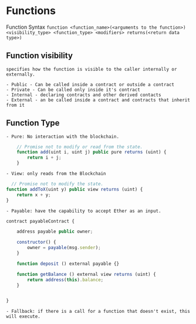 # Functions

Function Syntax
`function <function_name>(<arguments to the function>) <visibility_type> <function_type> <modifiers> returns(<return data type>)`

## Function visibility

    specifies how the function is visible to the caller internally or externally.

    - Public - Can be called inside a contract or outside a contract
    - Private - Can be called only inside it's contract
    - Internal - declaring contracts and other derived contacts
    - External - an be called inside a contract and contracts that inherit from it

## Function Type

    - Pure: No interaction with the blockchain.

```js
    // Promise not to modify or read from the state.
    function add(uint i, uint j) public pure returns (uint) {
        return i + j;
    }
```

    - View: only reads from the Blockchain

```js
  // Promise not to modify the state.
function addToX(uint y) public view returns (uint) {
    return x + y;
}
```

    - Payable: have the capability to accept Ether as an input.

```js
contract payableContract {

    address payable public owner;

    constructor() {
        owner = payable(msg.sender);
    }

    function deposit () external payable {}

    function getBalance () external view returns (uint) {
        return address(this).balance;
    }


}
```

    - Fallback: if there is a call for a function that doesn't exist, this will execute.
